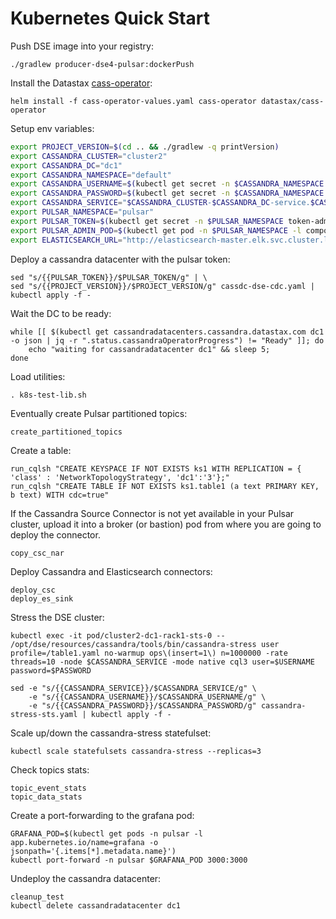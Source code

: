 # Kubernetes Quick Start

Push DSE image into your registry:

    ./gradlew producer-dse4-pulsar:dockerPush

Install the Datastax [cass-operator](https://github.com/datastax/cass-operator):

    helm install -f cass-operator-values.yaml cass-operator datastax/cass-operator

Setup env variables:

```bash
export PROJECT_VERSION=$(cd .. && ./gradlew -q printVersion)
export CASSANDRA_CLUSTER="cluster2"
export CASSANDRA_DC="dc1"
export CASSANDRA_NAMESPACE="default"
export CASSANDRA_USERNAME=$(kubectl get secret -n $CASSANDRA_NAMESPACE ${CASSANDRA_CLUSTER}-superuser -o json | ksd | jq -r '.stringData.username')
export CASSANDRA_PASSWORD=$(kubectl get secret -n $CASSANDRA_NAMESPACE ${CASSANDRA_CLUSTER}-superuser -o json | ksd | jq -r '.stringData.password')
export CASSANDRA_SERVICE="$CASSANDRA_CLUSTER-$CASSANDRA_DC-service.$CASSANDRA_NAMESPACE.svc.cluster.local"
export PULSAR_NAMESPACE="pulsar"
export PULSAR_TOKEN=$(kubectl get secret -n $PULSAR_NAMESPACE token-admin -o json | ksd | jq -r '.stringData."admin.jwt"')
export PULSAR_ADMIN_POD=$(kubectl get pod -n $PULSAR_NAMESPACE -l component=bastion -o jsonpath='{.items[*].metadata.name}'})
export ELASTICSEARCH_URL="http://elasticsearch-master.elk.svc.cluster.local:9200"
```

Deploy a cassandra datacenter with the pulsar token:

    sed "s/{{PULSAR_TOKEN}}/$PULSAR_TOKEN/g" | \
    sed "s/{{PROJECT_VERSION}}/$PROJECT_VERSION/g" cassdc-dse-cdc.yaml | kubectl apply -f -

Wait the DC to be ready:

    while [[ $(kubectl get cassandradatacenters.cassandra.datastax.com dc1 -o json | jq -r ".status.cassandraOperatorProgress") != "Ready" ]]; do
        echo "waiting for cassandradatacenter dc1" && sleep 5;
    done

Load utilities:

    . k8s-test-lib.sh

Eventually create Pulsar partitioned topics:

    create_partitioned_topics

Create a table:

    run_cqlsh "CREATE KEYSPACE IF NOT EXISTS ks1 WITH REPLICATION = { 'class' : 'NetworkTopologyStrategy', 'dc1':'3'};"
    run_cqlsh "CREATE TABLE IF NOT EXISTS ks1.table1 (a text PRIMARY KEY, b text) WITH cdc=true"

If the Cassandra Source Connector is not yet available in your Pulsar cluster, upload it into a broker (or bastion) pod
from where you are going to deploy the connector.

    copy_csc_nar

Deploy Cassandra and Elasticsearch connectors:

    deploy_csc
    deploy_es_sink

Stress the DSE cluster:

    kubectl exec -it pod/cluster2-dc1-rack1-sts-0 -- /opt/dse/resources/cassandra/tools/bin/cassandra-stress user profile=/table1.yaml no-warmup ops\(insert=1\) n=1000000 -rate threads=10 -node $CASSANDRA_SERVICE -mode native cql3 user=$USERNAME password=$PASSWORD

    sed -e "s/{{CASSANDRA_SERVICE}}/$CASSANDRA_SERVICE/g" \
        -e "s/{{CASSANDRA_USERNAME}}/$CASSANDRA_USERNAME/g" \
        -e "s/{{CASSANDRA_PASSWORD}}/$CASSANDRA_PASSWORD/g" cassandra-stress-sts.yaml | kubectl apply -f -

Scale up/down the cassandra-stress statefulset:

    kubectl scale statefulsets cassandra-stress --replicas=3

Check topics stats:

    topic_event_stats
    topic_data_stats

Create a port-forwarding to the grafana pod:

    GRAFANA_POD=$(kubectl get pods -n pulsar -l app.kubernetes.io/name=grafana -o jsonpath='{.items[*].metadata.name}')
    kubectl port-forward -n pulsar $GRAFANA_POD 3000:3000

Undeploy the cassandra datacenter:

    cleanup_test
    kubectl delete cassandradatacenter dc1

